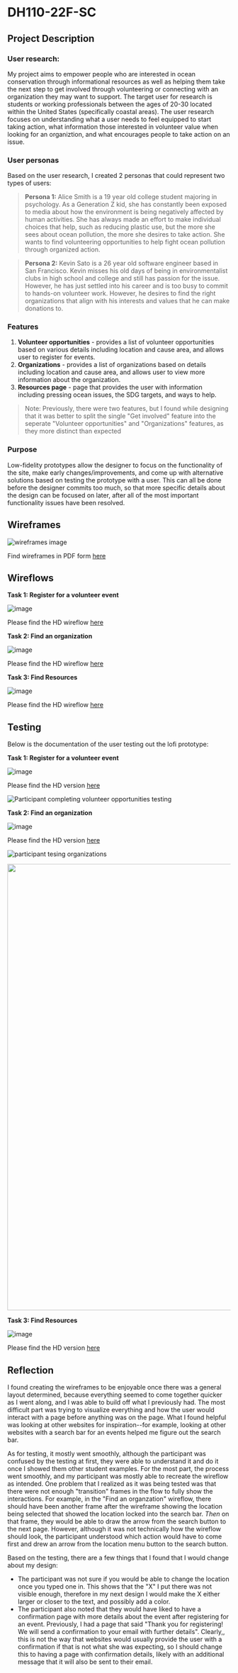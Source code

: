 # DH110-22F-SC

## Project Description 

### User research:

My project aims to empower people who are interested in ocean conservation through informational resources as well as helping them take the next step to get involved through volunteering or connecting with an organization they may want to support. The target user for research is students or working professionals between the ages of 20-30 located within the United States (specifically coastal areas). The user research focuses on understanding what a user needs to feel equipped to start taking action, what information those interested in volunteer value when looking for an organiztion, and what encourages people to take action on an issue. 

### User personas

Based on the user research, I created 2 personas that could represent two types of users:

> **Persona 1:** Alice Smith is a 19 year old college student majoring in psychology. As a Generation Z kid, she has constantly been exposed to media about how the environment is being negatively affected by human activities. She has always made an effort to make individual choices that help, such as reducing plastic use, but the more she sees about ocean pollution, the more she desires to take action. She wants to find volunteering opportunities to help fight ocean pollution through organized action. 

> **Persona 2:** Kevin Sato is a 26 year old software engineer based in San Francisco. Kevin misses his old days of being in environmentalist clubs in high school and college and still has passion for the issue. However, he has just settled into his career and is too busy to commit to hands-on volunteer work. However, he desires to find the right organizations that align with his interests and values that he can make donations to. 

### Features

1. **Volunteer opportunities** - provides a list of volunteer opportunities based on various details including location and cause area, and allows user to register for events.
2. **Organizations** - provides a list of organizations based on details including location and cause area, and allows user to view more information about the organization. 
3. **Resources page** - page that provides the user with information including pressing ocean issues, the SDG targets, and ways to help. 

> Note: Previously, there were two features, but I found while designing that it was better to split the single "Get involved" feature into the seperate "Volunteer opportunities" and "Organizations" features, as they more distinct than expected

### Purpose

Low-fidelity prototypes allow the designer to focus on the functionality of the site,  make early changes/improvements, and come up with alternative solutions based on testing the prototype with a user. This can all be done before the designer commits too much, so that more specific details about the design can be focused on later, after all of the most important functionality issues have been resolved. 

## Wireframes 

![wireframes image](https://user-images.githubusercontent.com/114601961/199473642-af075c9d-abfd-4a1c-ba0d-9668dfa732e6.png)

Find wireframes in PDF form [here](https://github.com/saigecarter/DH110-22F-SC/files/9919664/assignment.5.site.wireframes.pdf)


## Wireflows

**Task 1: Register for a volunteer event**

![image](https://user-images.githubusercontent.com/114601961/199466295-19a75d2b-b7f2-4f89-a18b-4adaf1dea18a.png)

Please find the HD wireflow [here](https://whimsical.com/volunteer-opportunities-wireflow-78J6QPRk4o34fnk1xzqvWc)

**Task 2: Find an organization**

![image](https://user-images.githubusercontent.com/114601961/199466053-b43a23f0-395d-4d3c-8918-0d456e36cc7e.png)

Please find the HD wireflow [here](https://whimsical.com/organizations-wireflow-LDPWGPbjLczTAmkD69s9aX)

**Task 3: Find Resources**

![image](https://user-images.githubusercontent.com/114601961/199465905-4b8f7fee-744f-4f41-83a0-7f5d5eed4768.png)

Please find the HD wireflow [here](https://whimsical.com/resource-wireflows-6rhJ1vMWetnsGdu1gbB8w6)

## Testing 

Below is the documentation of the user testing out the lofi prototype:

**Task 1: Register for a volunteer event** 

![image](https://user-images.githubusercontent.com/114601961/199469832-e899adf7-e590-4af5-8917-2caa2bcf9830.png)

Please find the HD version [here](https://whimsical.com/volunteer-opportunities-wireflow-test-CrfhUP6rbfWuYLtH2shmeb)

![Participant completing volunteer opportunities testing](https://user-images.githubusercontent.com/114601961/199485349-f4b399f3-ab1d-430f-bf65-31e5ceb02513.jpg)


**Task 2: Find an organization**

![image](https://user-images.githubusercontent.com/114601961/199470038-838f309b-b98c-4725-b9a6-4cb4dafbb496.png)

Please find the HD version [here](https://whimsical.com/organizations-wireflow-test-VRseBqpQSKXV2oeofRL9CN)

![participant tesing organizations](https://user-images.githubusercontent.com/114601961/199486340-521fd94c-51d7-41fb-b70c-ddeee95a8499.jpg)

<img src="https://user-images.githubusercontent.com/114601961/199486340-521fd94c-51d7-41fb-b70c-ddeee95a8499.jpg" width="1344" height="1008">


**Task 3: Find Resources**

![image](https://user-images.githubusercontent.com/114601961/199470343-2305da7c-7e85-4cb3-b176-597447497919.png)

Please find the HD version [here](https://whimsical.com/resource-wireflows-test-QxPmY7YBr4as5xcfcjhvv9)  



## Reflection 

I found creating the wireframes to be enjoyable once there was a general layout determined, because everything seemed to come together quicker as I went along, and I was able to build off what I previously had. The most difficult part was trying to visualize everything and how the user would interact with a page before anything was on the page. What I found helpful was looking at other websites for inspiration--for example, looking at other websites with a search bar for an events helped me figure out the search bar. 

As for testing, it mostly went smoothly, although the participant was confused by the testing at first, they were able to understand it and do it once I showed them other student examples. For the most part, the process went smoothly, and my participant was mostly able to recreate the wireflow as intended. One problem that I realized as it was being tested was that there were not enough "transition" frames in the flow to fully show the interactions. For example, in the "Find an organzation" wireflow, there should have been another frame after the wireframe showing the location being selected that showed the location locked into the search bar. _Then_ on that frame, they would be able to draw the arrow from the search button to the next page. However, although it was not technically how the wireflow should look, the participant understood which action would have to come first and drew an arrow from the location menu button to the search button. 

Based on the testing, there are a few things that I found that I would change about my design:
- The participant was not sure if you would be able to change the location once you typed one in. This shows that the "X" I put there was not visible enough, therefore in my next design I would make the X either larger or closer to the text, and possibly add a color. 
- The participant also noted that they would have liked to have a confirmation page with more details about the event after registering for an event. Previously, I had a page that said "Thank you for registering! We will send a confirmation to your email with further details". Clearly,, this is not the way that websites would usually provide the user with a confirmation if that is not what she was expecting, so I should change this to having a page with confirmation details, likely with an additional message that it will also be sent to their email.
